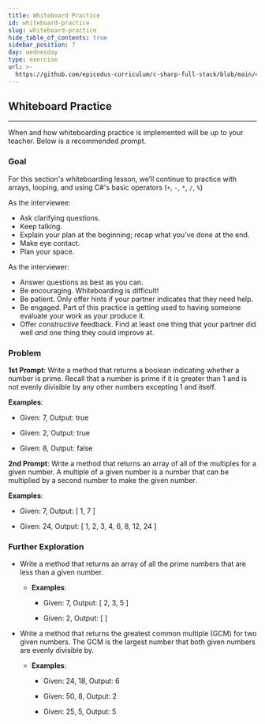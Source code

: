 ```yaml
---
title: Whiteboard Practice
id: whiteboard-practice
slug: whiteboard-practice
hide_table_of_contents: true
sidebar_position: 7
day: wednesday
type: exercise
url: >-
  https://github.com/epicodus-curriculum/c-sharp-full-stack/blob/main/4b_classwork_whiteboard_practice_prime_checker_and_multiples.md
---
```


## Whiteboard Practice
---

When and how whiteboarding practice is implemented will be up to your teacher. Below is a recommended prompt.

### Goal

For this section's whiteboarding lesson, we’ll continue to practice with arrays, looping, and using C#'s basic operators (`+`, `-`, `*`, `/`, `%`)

As the interviewee:

* Ask clarifying questions.
* Keep talking.
* Explain your plan at the beginning; recap what you’ve done at the end.
* Make eye contact.
* Plan your space.

As the interviewer:

* Answer questions as best as you can.
* Be encouraging. Whiteboarding is difficult!
* Be patient. Only offer hints if your partner indicates that they need help.
* Be engaged. Part of this practice is getting used to having someone evaluate your work as your produce it.
* Offer _constructive_ feedback. Find at least one thing that your partner did well _and_ one thing they could improve at.

### Problem

**1st Prompt**: Write a method that returns a boolean indicating whether a number is prime. Recall that a number is prime if it is greater than 1 and is not evenly divisible by any other numbers excepting 1 and itself. 

**Examples**:

  * Given: 7, Output: true

  * Given: 2, Output: true

  * Given: 8, Output: false

**2nd Prompt**: Write a method that returns an array of all of the multiples for a given number. A multiple of a given number is a number that can be multiplied by a second number to make the given number. 


**Examples**:

  * Given: 7, Output: [ 1, 7 ]

  * Given: 24, Output: [ 1, 2, 3, 4, 6, 8, 12, 24 ]

### Further Exploration

* Write a method that returns an array of all the prime numbers that are less than a given number. 
  * **Examples**:
      * Given: 7, Output: [ 2, 3, 5 ]

      * Given: 2,  Output: [ ]

* Write a method that returns the greatest common multiple (GCM) for two given numbers. The GCM is the largest number that both given numbers are evenly divisible by. 
  * **Examples**:
      * Given: 24, 18, Output: 6

      * Given: 50, 8, Output: 2

      * Given: 25, 5, Output: 5
